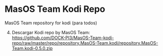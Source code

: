 MasOS Team Kodi Repo
=========================

MasOS Team repository for kodi (para todos)

4. Descargar Kodi repo by MasOS Team:<br>
  https://github.com/DOCK-PI3/MasOS-Team-kodi-repo/raw/master/repo/repository.MasOS-Team.kodi/repository.MasOS-Team.kodi-0.5.0.zip
